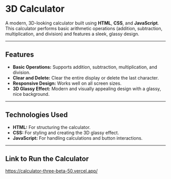 # 3D Calculator

A modern, 3D-looking calculator built using **HTML**, **CSS**, and **JavaScript**. This calculator performs basic arithmetic operations (addition, subtraction, multiplication, and division) and features a sleek, glassy design.

---

## Features

- **Basic Operations:** Supports addition, subtraction, multiplication, and division.
- **Clear and Delete:** Clear the entire display or delete the last character.
- **Responsive Design:** Works well on all screen sizes.
- **3D Glassy Effect:** Modern and visually appealing design with a glassy, nice background.

---

## Technologies Used

- **HTML:** For structuring the calculator.
- **CSS:** For styling and creating the 3D glassy effect.
- **JavaScript:** For handling calculations and button interactions.

---

## Link to Run the Calculator
https://calculator-three-beta-50.vercel.app/
